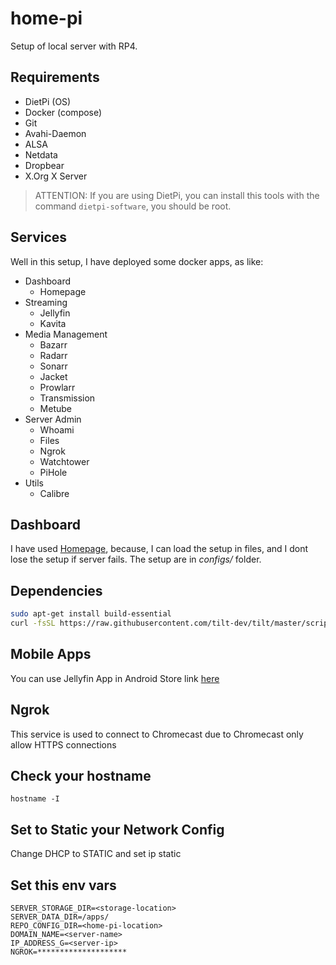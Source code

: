 # home-pi

Setup of local server with RP4.

## Requirements
- DietPi (OS)
- Docker (compose)
- Git
- Avahi-Daemon
- ALSA
- Netdata
- Dropbear
- X.Org X Server

> ATTENTION: If you are using DietPi, you can install this tools with the command  `dietpi-software`, you should be root.
 
## Services
Well in this setup, I have deployed some docker apps, as like:
- Dashboard
    - Homepage
- Streaming
    - Jellyfin
    - Kavita
- Media Management
    - Bazarr
    - Radarr
    - Sonarr
    - Jacket
    - Prowlarr
    - Transmission
    - Metube
- Server Admin
    - Whoami
    - Files
    - Ngrok
    - Watchtower
    - PiHole
- Utils
    - Calibre

## Dashboard
I have used [Homepage](https://github.com/benphelps/homepage), because, I can load the setup in files, and I dont lose the setup if server fails. The setup are in *configs/* folder.

## Dependencies
```bash
sudo apt-get install build-essential
curl -fsSL https://raw.githubusercontent.com/tilt-dev/tilt/master/scripts/install.sh | bash
```
## Mobile Apps
You can use Jellyfin App in Android Store link [here](https://play.google.com/store/apps/details?id=org.jellyfin.androidtv&hl=es_419&gl=US&pli=1)

## Ngrok
This service is used to connect to Chromecast due to Chromecast only allow HTTPS connections

## Check your hostname
```
hostname -I
```

## Set to Static your Network Config
Change DHCP to STATIC and set ip static 

## Set this env vars
```
SERVER_STORAGE_DIR=<storage-location>
SERVER_DATA_DIR=/apps/
REPO_CONFIG_DIR=<home-pi-location>
DOMAIN_NAME=<server-name>
IP_ADDRESS_G=<server-ip>
NGROK=********************
```
